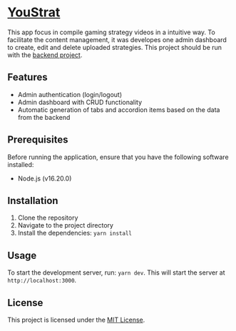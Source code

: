 # [YouStrat](https://www.youstrat.com/)

This app focus in compile gaming strategy videos in a intuitive way. To facilitate the content management, it was developes one admin dashboard to create, edit and delete uploaded strategies. This project should be run with the [backend project]([https://github.com/Alexandre-Luiz/personal-library-backend](https://github.com/Alexandre-Luiz/youstrat-backend)).

## Features

- Admin authentication (login/logout)
- Admin dashboard with CRUD functionality
- Automatic generation of tabs and accordion items based on the data from the backend

## Prerequisites

Before running the application, ensure that you have the following software installed:

- Node.js (v16.20.0)

## Installation

1. Clone the repository
2. Navigate to the project directory
3. Install the dependencies: `yarn install`

## Usage

To start the development server, run: `yarn dev`. This will start the server at `http://localhost:3000`.

## License

This project is licensed under the [MIT License](LICENSE).
